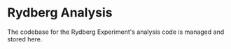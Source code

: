 # Rydberg Analysis
The codebase for the Rydberg Experiment's analysis code is managed and stored here.
